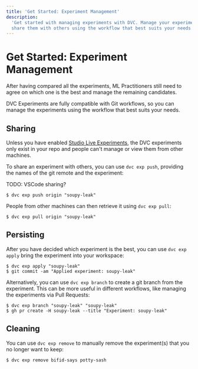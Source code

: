 ```yaml
---
title: 'Get Started: Experiment Management'
description:
  'Get started with managing experiments with DVC. Manage your experiments and
  share them with others using the workflow that best suits your needs.'
---
```


# Get Started: Experiment Management

After having compared all the experiments, ML Practitioners still need to agree
on which one is the best and manage the remaining candidates.

<abbr>DVC Experiments</abbr> are fully compatible with Git workflows, so you can
manage the experiments using the workflow that best suits your needs.

## Sharing

Unless you have enabled
[Studio Live Experiments](/doc/studio/user-guide/projects-and-experiments/live-metrics-and-plots),
the DVC experiments only exist in your repo and people can't manage or view them
from other machines.

To share an experiment with others, you can use `dvc exp push`, providing the
names of the git remote and the experiment:

TODO: VSCode sharing?

```cli
$ dvc exp push origin "soupy-leak"
```

People from other machines can then retrieve it using `dvc exp pull`:

```cli
$ dvc exp pull origin "soupy-leak"
```

## Persisting

After you have decided which experiment is the best, you can use `dvc exp apply`
bring the experiment into your <abbr>workspace</abbr>:

```cli
$ dvc exp apply "soupy-leak"
$ git commit -am "Applied experiment: soupy-leak"
```

Alternatively, you can use `dvc exp branch` to create a git branch from the
experiment. This can be more useful in different workflows, like managing the
experiments via Pull Requests:

```cli
$ dvc exp branch "soupy-leak" "soupy-leak"
$ gh pr create -H soupy-leak --title "Experiment: soupy-leak"
```

## Cleaning

You can use `dvc exp remove` to manually remove the experiment(s) that you no
longer want to keep:

```cli
$ dvc exp remove bifid-says potty-sash
```
